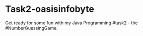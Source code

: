 # Task2-oasisinfobyte
Get ready for some fun with my Java Programming #task2  - the #NumberGuessingGame.
